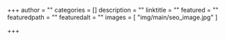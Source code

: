 +++
author = ""
categories = []
description = ""
linktitle = ""
featured = ""
featuredpath = ""
featuredalt = ""
images = [ "img/main/seo_image.jpg" ]

+++
